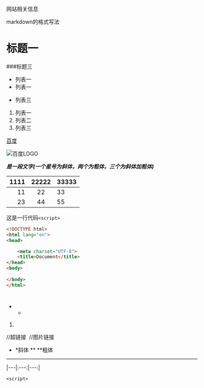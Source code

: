 网站相关信息

markdown的格式写法

# 标题一
###标题三
* 列表一
* 列表一
- 列表三

1. 列表一
1. 列表二
2. 列表三 

[百度](http://www.baidu.com)

![百度LOGO](http://www.baidu.com)

***是一段文字(一个星号为斜体，两个为粗体，三个为斜体加粗体)***

| 1111 | 22222 | 33333 |
|---:|:---:|---|
| 11 | 22 | 33 |
| 23 | 44 | 55 |

这是一行代码`<script>`
```html
<!DOCTYPE html>
<html lang="en">
<head>

	<meta charset="UTF-8">
	<title>Document</title>
</head>
<body>
	
</body>
</html>
```
#
- *
1.
[]()      //超链接
![]()     //图片链接
* *斜体
** **粗体
*** ***
|---|:---:|---:|

`<script>`
```html(根据语言类型来渲染)
```